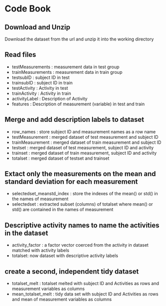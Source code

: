 # Code Book
## Download and Unzip
Download the dataset from the url and unzip it into the working directory
## Read files
* testMeasurements : measurement data in test group
* trainMeasurements : measurement data in train group
* testsubID : subject ID in test
* trainsubID : subject ID in train
* testActivity : Activity in test
* trainActivity : Activity in train
* activityLabel : Description of Activity 
* features : Description of measurement (variable) in test and train

## Merge and add description labels to dataset
* row_names : store subject ID and measurement names as a row name 
* testMeasurement : merged dataset of test measurement and subject ID
* trainMeasurement : merged dataset of train measurement and subject ID
* testset : merged dataset of test measurement, subject ID and activity
* trainset : merged dataset of train measurement, subject ID and activity
* totalset : merged dataset of testset and trainset

## Extact only the measurements on the mean and standard deviation for each measurement
* selectedset_meanstd_index : store the indexes of the mean() or std() in the names of measurement
* selectedset : extracted subset (columns) of totalset where mean() or std() are contained in the names of measurement

## Descriptive activity names to name the activities in the dataset
* activity_factor : a factor vector coerced from the activity in dataset matched with activity labels
* totalset: now dataset with descriptive activity labels

## create a second, independent tidy dataset
* totalset_melt : totalset melted with subject ID and Activities as rows and measurement variables as columns
* mean_totalset_melt : tidy data set with subject ID and Activities as rows and mean of measurement variables as columns

